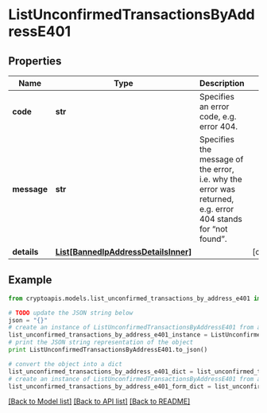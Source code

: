 # ListUnconfirmedTransactionsByAddressE401


## Properties
Name | Type | Description | Notes
------------ | ------------- | ------------- | -------------
**code** | **str** | Specifies an error code, e.g. error 404. | 
**message** | **str** | Specifies the message of the error, i.e. why the error was returned, e.g. error 404 stands for “not found”. | 
**details** | [**List[BannedIpAddressDetailsInner]**](BannedIpAddressDetailsInner.md) |  | [optional] 

## Example

```python
from cryptoapis.models.list_unconfirmed_transactions_by_address_e401 import ListUnconfirmedTransactionsByAddressE401

# TODO update the JSON string below
json = "{}"
# create an instance of ListUnconfirmedTransactionsByAddressE401 from a JSON string
list_unconfirmed_transactions_by_address_e401_instance = ListUnconfirmedTransactionsByAddressE401.from_json(json)
# print the JSON string representation of the object
print ListUnconfirmedTransactionsByAddressE401.to_json()

# convert the object into a dict
list_unconfirmed_transactions_by_address_e401_dict = list_unconfirmed_transactions_by_address_e401_instance.to_dict()
# create an instance of ListUnconfirmedTransactionsByAddressE401 from a dict
list_unconfirmed_transactions_by_address_e401_form_dict = list_unconfirmed_transactions_by_address_e401.from_dict(list_unconfirmed_transactions_by_address_e401_dict)
```
[[Back to Model list]](../README.md#documentation-for-models) [[Back to API list]](../README.md#documentation-for-api-endpoints) [[Back to README]](../README.md)


